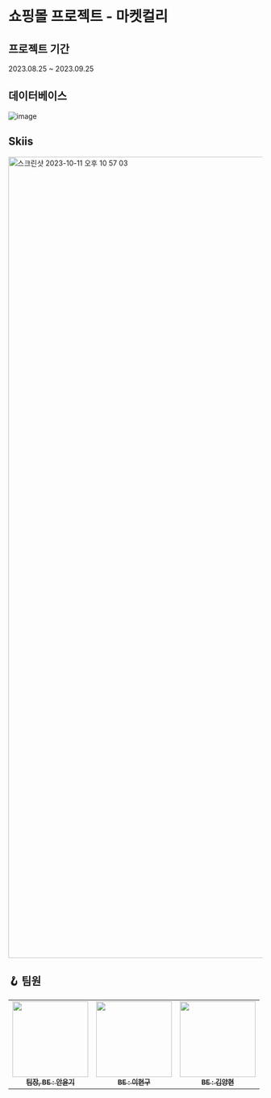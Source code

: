 # 쇼핑몰 프로젝트 - 마켓컬리

## 프로젝트 기간
2023.08.25 ~ 2023.09.25

## 데이터베이스
![image](https://github.com/AHNYUNKI/Team_Project/assets/121776373/c0bbf344-4361-42fc-8656-1fd031991222)


## Skiis
<img width="1588" alt="스크린샷 2023-10-11 오후 10 57 03" src="https://github.com/AHNYUNKI/Team_Project/assets/121776373/b081b2b1-b914-4caf-a09d-089a88065c11">

## 🪝 팀원
<table>
  <tbody>  
        <tr>
      <td align="center">
<a href="https://github.com/AHNYUNKI"><img src="https://github.com/AHNYUNKI.png" width="150px;" alt=""/>
<br /><sub><b>팀장, BE : 안윤기</b></sub></a><br />
      </td>
      <td align="center">
<a href="https://github.com/shengu9"><img src="https://github.com/shengu9.png" width="150px;" alt=""/>
<br /><sub><b>BE : 이현구</b></sub></a><br />
      </td>
      <td align="center">
<a href="https://github.com/yyy2724"><img src="https://github.com/yyy2724.png" width="150px;" alt=""/>
<br /><sub><b>BE : 김양현</b></sub></a><br />
    </tr>
